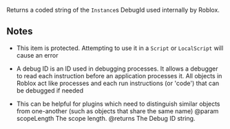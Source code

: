Returns a coded string of the `Instance`s DebugId used internally by Roblox.

## Notes

 - This item is protected. Attempting to use it in a `Script` or `LocalScript` will cause an error

 - A debug ID is an ID used in debugging processes. It allows a debugger to read each instruction before an application processes it. All objects in Roblox act like processes and each run instructions (or 'code') that can be debugged if needed

 - This can be helpful for plugins which need to distinguish similar objects from one-another (such as objects that share the same name)
@param scopeLength The scope length.
@returns The Debug ID string.